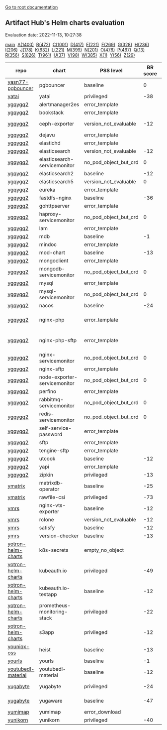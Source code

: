 [Go to root documentation](https://vicenteherrera.com/psa-checker)

## Artifact Hub's Helm charts evaluation

Evaluation date: 2022-11-13, 10:27:38

[main](./charts_levels)&nbsp; [A(1400)](./charts_levels_a)&nbsp; [B(472)](./charts_levels_b)&nbsp; [C(1001)](./charts_levels_c)&nbsp; [D(417)](./charts_levels_d)&nbsp; [E(221)](./charts_levels_e)&nbsp; [F(269)](./charts_levels_f)&nbsp; [G(328)](./charts_levels_g)&nbsp; [H(236)](./charts_levels_h)&nbsp; [I(206)](./charts_levels_i)&nbsp; [J(178)](./charts_levels_j)&nbsp; [K(632)](./charts_levels_k)&nbsp; [L(221)](./charts_levels_l)&nbsp; [M(399)](./charts_levels_m)&nbsp; [N(201)](./charts_levels_n)&nbsp; [O(476)](./charts_levels_o)&nbsp; [P(467)](./charts_levels_p)&nbsp; [Q(13)](./charts_levels_q)&nbsp; [R(356)](./charts_levels_r)&nbsp; [S(826)](./charts_levels_s)&nbsp; [T(961)](./charts_levels_t)&nbsp; [U(37)](./charts_levels_u)&nbsp; [V(98)](./charts_levels_v)&nbsp; [W(385)](./charts_levels_w)&nbsp; [X(1)](./charts_levels_x)&nbsp; [Y(56)](./charts_levels_y)&nbsp; [Z(29)](./charts_levels_z)&nbsp; 

| repo | chart | PSS level | BR score | chart version | app version |
|------|------|------|------|------|------|
| [yasn77-pgbouncer](https://yasn77.github.io/pgbouncer/) | pgbouncer | baseline | 0 | 0.0.6 | 1.17.0 |
| [yatai](https://bentoml.github.io/yatai-chart) | yatai | privileged | -38 | 0.4.6 | 0.4.6 |
| [ygqygq2](https://ygqygq2.github.io/charts/) | alertmanager2es | error_template |  | 2.0.0 | 0.0.3 |
| [ygqygq2](https://ygqygq2.github.io/charts/) | bookstack | error_template |  | 2.0.0 | v2.1 |
| [ygqygq2](https://ygqygq2.github.io/charts/) | ceph-exporter | version_not_evaluable | -12 | 1.0.0 | 2.0.1-luminous |
| [ygqygq2](https://ygqygq2.github.io/charts/) | dejavu | error_template |  | 2.0.0 | 3.4.0 |
| [ygqygq2](https://ygqygq2.github.io/charts/) | elastichd | error_template |  | 2.0.0 | 1.4 |
| [ygqygq2](https://ygqygq2.github.io/charts/) | elasticsearch | version_not_evaluable | -12 | 1.30.0 | 6.7.0 |
| [ygqygq2](https://ygqygq2.github.io/charts/) | elasticsearch-servicemonitor | no_pod_object_but_crd | 0 | 1.0.0 | 1.1.0 |
| [ygqygq2](https://ygqygq2.github.io/charts/) | elasticsearch2 | baseline | -12 | 1.0.0 | 2.4.6 |
| [ygqygq2](https://ygqygq2.github.io/charts/) | elasticsearch5 | version_not_evaluable | 0 | 6.2.2 | 7.3.0 |
| [ygqygq2](https://ygqygq2.github.io/charts/) | eureka | error_template |  | 2.0.0 | 1.0.0 |
| [ygqygq2](https://ygqygq2.github.io/charts/) | fastdfs-nginx | baseline | -36 | 2.1.0 | 6.08 |
| [ygqygq2](https://ygqygq2.github.io/charts/) | gohttpserver | error_template |  | 2.0.0 | 1.0 |
| [ygqygq2](https://ygqygq2.github.io/charts/) | haproxy-servicemonitor | no_pod_object_but_crd | 0 | 1.0.0 | 0.10.0 |
| [ygqygq2](https://ygqygq2.github.io/charts/) | lam | error_template |  | 2.0.0 | 6.9 |
| [ygqygq2](https://ygqygq2.github.io/charts/) | mdb | baseline | -1 | 5.0.5 | 1.0.0 |
| [ygqygq2](https://ygqygq2.github.io/charts/) | mindoc | error_template |  | 2.0.0 | 2.0 |
| [ygqygq2](https://ygqygq2.github.io/charts/) | mod-chart | baseline | -13 | 3.0.7 | 1.0.0 |
| [ygqygq2](https://ygqygq2.github.io/charts/) | mongoclient | error_template |  | 2.0.0 | 2.2.0 |
| [ygqygq2](https://ygqygq2.github.io/charts/) | mongodb-servicemonitor | no_pod_object_but_crd | 0 | 1.0.0 | 0.10.0 |
| [ygqygq2](https://ygqygq2.github.io/charts/) | mysql | error_template |  | 4.5.3 | 5.7.26 |
| [ygqygq2](https://ygqygq2.github.io/charts/) | mysql-servicemonitor | no_pod_object_but_crd | 0 | 1.0.0 | 5.7.24 |
| [ygqygq2](https://ygqygq2.github.io/charts/) | nacos | baseline | -24 | 2.1.2 | 2.1.0 |
| [ygqygq2](https://ygqygq2.github.io/charts/) | nginx-php | error_template |  | 2.0.0 | nginx-1.10.3_php-7.0_1242 |
| [ygqygq2](https://ygqygq2.github.io/charts/) | nginx-php-sftp | error_template |  | 2.0.0 | nginx-1.10.3_php-7.0_1242 |
| [ygqygq2](https://ygqygq2.github.io/charts/) | nginx-servicemonitor | no_pod_object_but_crd | 0 | 1.0.0 | 0.10.0 |
| [ygqygq2](https://ygqygq2.github.io/charts/) | nginx-sftp | error_template |  | 2.0.0 | 1.14.2 |
| [ygqygq2](https://ygqygq2.github.io/charts/) | node-exporter-servicemonitor | no_pod_object_but_crd | 0 | 1.0.0 | v0.17.0 |
| [ygqygq2](https://ygqygq2.github.io/charts/) | perfino | error_template |  | 2.0.0 | 3.2.1 |
| [ygqygq2](https://ygqygq2.github.io/charts/) | rabbitmq-servicemonitor | no_pod_object_but_crd | 0 | 1.0.0 | v1.0.0-RC6.1 |
| [ygqygq2](https://ygqygq2.github.io/charts/) | redis-servicemonitor | no_pod_object_but_crd | 0 | 1.0.0 | v1.5.2-alpine |
| [ygqygq2](https://ygqygq2.github.io/charts/) | self-service-password | error_template |  | 2.0.0 | 1.3 |
| [ygqygq2](https://ygqygq2.github.io/charts/) | sftp | error_template |  | 2.0.0 | 1.0 |
| [ygqygq2](https://ygqygq2.github.io/charts/) | tengine-sftp | error_template |  | 2.0.0 | 2.3.2 |
| [ygqygq2](https://ygqygq2.github.io/charts/) | utcook | baseline | -12 | 2.1.4 | 1.0.0 |
| [ygqygq2](https://ygqygq2.github.io/charts/) | yapi | error_template |  | 2.0.0 | v1.8.0 |
| [ygqygq2](https://ygqygq2.github.io/charts/) | zipkin | privileged | -13 | 2.1.1 | 2.23 |
| [ymatrix](https://ymatrix-data.github.io/charts) | matrixdb-operator | baseline | -25 | 0.11.1 | 0.11.1 |
| [ymatrix](https://ymatrix-data.github.io/charts) | rawfile-csi | privileged | -73 | 0.2.1 | 0.2.1 |
| [ymrs](https://ymrsmns.github.io/helm-charts/) | nginx-vts-exporter | baseline | -12 | 0.1.2 | 0.10.7 |
| [ymrs](https://ymrsmns.github.io/helm-charts/) | rclone | version_not_evaluable | -12 | 0.1.4 | 1.52.3 |
| [ymrs](https://ymrsmns.github.io/helm-charts/) | satisfy | baseline | -12 | 1.0.2 | 3.0.4 |
| [ymrs](https://ymrsmns.github.io/helm-charts/) | version-checker | baseline | -13 | 0.2.3 | v0.2.1 |
| [yotron-helm-charts](http://helm.yotron.de) | k8s-secrets | empty_no_object |  | 1.0.0 | 1.0.0 |
| [yotron-helm-charts](http://helm.yotron.de) | kubeauth.io | privileged | -49 | 1.2.1 |  |
| [yotron-helm-charts](http://helm.yotron.de) | kubeauth.io-testapp | baseline | -12 | 1.2.1 |  |
| [yotron-helm-charts](http://helm.yotron.de) | prometheus-monitoring-stack | privileged | -22 | 1.1.0 |  |
| [yotron-helm-charts](http://helm.yotron.de) | s3app | privileged | -12 | 1.1.1 | 1.1.2 |
| [youniqx-oss](https://youniqx.github.io/helm-charts/) | heist | baseline | -13 | 1.1.20 | 1.1.20 |
| [yourls](https://charts.yourls.org/) | yourls | baseline | -1 | 5.2.12 | 1.9.1 |
| [youtubedl-material](https://tzahi12345.github.io/YoutubeDL-Material/chart) | youtubedl-material | baseline | -12 | 0.0.1 |  |
| [yugabyte](https://charts.yugabyte.com) | yugabyte | privileged | -24 | 2.15.3 | 2.15.3.0-b231 |
| [yugabyte](https://charts.yugabyte.com) | yugaware | baseline | -47 | 2.15.3 | 2.15.3.0-b231 |
| [yumimap](https://jamashi.github.io/yumimap-helm) | yumimap | error_download |  | 0.1.1 | 0.1.0 |
| [yunikorn](https://apache.github.io/yunikorn-release) | yunikorn | privileged | -40 | 1.1.0 |  |

